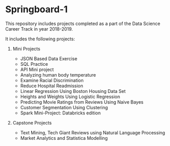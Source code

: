 # Springboard-1
This repository includes projects completed as a part of the Data Science Career Track in year 2018-2019. 

It includes the following projects: 

1) Mini Projects
   - JSON Based Data Exercise
   - SQL Practice
   - API Mini project
   - Analyzing human body temperature
   - Examine Racial Discrimination 
   - Reduce Hospital Readmission
   - Linear Regression Using Boston Housing Data Set
   - Heights and Weights Using Logistic Regression
   - Predicting Movie Ratings from Reviews Using Naive Bayes
   - Customer Segmentation Using Clustering
   - Spark Mini-Project: Databricks edition
   
2) Capstone Projects 
   - Text Mining, Tech Giant Reviews using Natural Language Processing
   - Market Analytics and Statistica Modelling 

